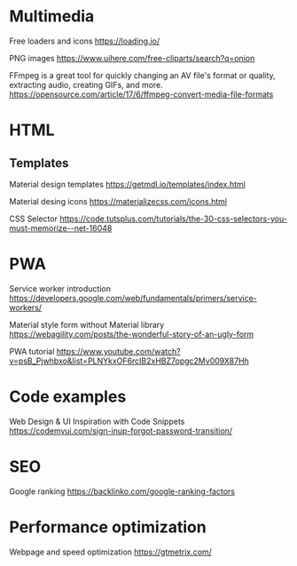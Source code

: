 # Multimedia

Free loaders and icons 
https://loading.io/

PNG images
https://www.uihere.com/free-cliparts/search?q=onion

FFmpeg is a great tool for quickly changing an AV file's format or quality, extracting audio, creating GIFs, and more.
https://opensource.com/article/17/6/ffmpeg-convert-media-file-formats

# HTML

## Templates

Material design templates
https://getmdl.io/templates/index.html

Material desing icons
https://materializecss.com/icons.html

CSS Selector 
https://code.tutsplus.com/tutorials/the-30-css-selectors-you-must-memorize--net-16048

# PWA

Service worker introduction
https://developers.google.com/web/fundamentals/primers/service-workers/


Material style form without Material library
https://webagility.com/posts/the-wonderful-story-of-an-ugly-form

PWA tutorial
https://www.youtube.com/watch?v=psB_Pjwhbxo&list=PLNYkxOF6rcIB2xHBZ7opgc2Mv009X87Hh

# Code examples

Web Design & UI Inspiration with Code Snippets
https://codemyui.com/sign-inup-forgot-password-transition/

# SEO

Google ranking
https://backlinko.com/google-ranking-factors

# Performance optimization

Webpage and speed optimization
https://gtmetrix.com/





